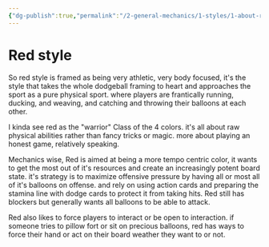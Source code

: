 ```yaml
---
{"dg-publish":true,"permalink":"/2-general-mechanics/1-styles/1-about-red-style/"}
---
```


#  Red style

So red style is framed as being very athletic, very body focused, it's the style that takes the whole dodgeball framing to heart and approaches the sport as a pure physical sport. where players are frantically running, ducking, and weaving, and catching and throwing their balloons at each other.

I kinda see red as the "warrior" Class of the 4 colors. it's all about raw physical abilities rather than fancy tricks or magic. more about playing an honest game, relatively speaking.

Mechanics wise, Red is aimed at being a more tempo centric color, it wants to get the most out of it's resources and create an increasingly potent board state. it's strategy is to maximize offensive pressure by having all or most all of it's balloons on offense. and rely on using action cards and preparing the stamina line with dodge cards to protect it from taking hits. Red still has blockers but generally wants all balloons to be able to attack.

Red also likes to force players to interact or be open to interaction. if someone tries to pillow fort or sit on precious balloons, red has ways to force their hand or act on their board weather they want to or not.

